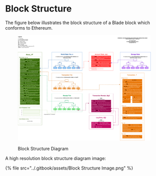 # Block Structure

The figure below illustrates the block structure of a Blade block which conforms to Ethereum.

<figure><img src="../.gitbook/assets/system_architecture-block structure.drawio.png" alt=""><figcaption><p>Block Structure Diagram</p></figcaption></figure>

A high resolution block structure diagram image:

{% file src="../.gitbook/assets/Block Structure Image.png" %}
